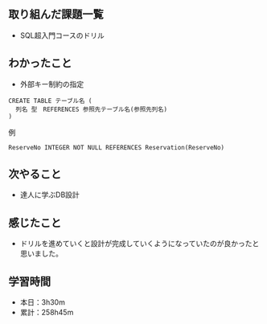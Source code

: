 ## 取り組んだ課題一覧
- SQL超入門コースのドリル
## わかったこと
- 外部キー制約の指定
```
CREATE TABLE テーブル名 (
  列名 型　REFERENCES 参照先テーブル名(参照先列名)
)
```
例
```
ReserveNo INTEGER NOT NULL REFERENCES Reservation(ReserveNo)
```
## 次やること
- 達人に学ぶDB設計
## 感じたこと
- ドリルを進めていくと設計が完成していくようになっていたのが良かったと思いました。
## 学習時間
- 本日：3h30m
- 累計：258h45m
